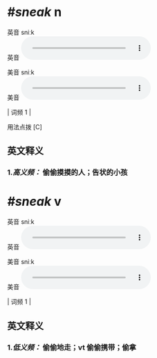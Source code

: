 # ***\#sneak*** n
英音 sniːk  
英音
<audio src="./media/sneak-B.aac" controls="controls"></audio>

美音 sniːk  
美音
<audio src="./media/sneak.aac" controls="controls"></audio>



| 词频 1 |  

用法点拨  [C]

英文释义
---
### 1.*高义频：* **偷偷摸摸的人；告状的小孩**  


# ***\#sneak*** v
英音 sniːk  
英音
<audio src="./media/sneak-B.aac" controls="controls"></audio>

美音 sniːk  
美音
<audio src="./media/sneak.aac" controls="controls"></audio>



| 词频 1 |  

英文释义
---
### 1.*低义频：* **偷偷地走；vt 偷偷携带；偷拿**  


